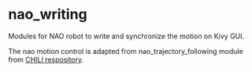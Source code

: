 # nao_writing
Modules for NAO robot to write and synchronize the motion on Kivy GUI.

The nao motion control is adapted from nao_trajectory_following module from [CHILI respository](https://github.com/chili-epfl/nao_writing).
